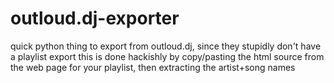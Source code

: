 # outloud.dj-exporter
quick python thing to export from outloud.dj, since they stupidly don't have a playlist export
this is done hackishly by copy/pasting the html source from the web page for your playlist, then extracting the artist+song names
